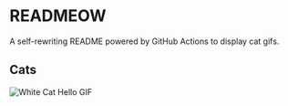 # READMEOW

A self-rewriting README powered by GitHub Actions to display cat gifs.

## Cats

![White Cat Hello GIF](https://media2.giphy.com/media/v1.Y2lkPTlhY2QwMmRhNGdjcWczMnZ1ZTRxNG92MzF4azR1cTcxd2Z4bzFxam84ZjRiYjY4MCZlcD12MV9naWZzX3NlYXJjaCZjdD1n/vFKqnCdLPNOKc/200.gif)
